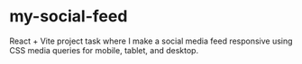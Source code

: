 # my-social-feed
React + Vite project task where I make a social media feed responsive using CSS media queries for mobile, tablet, and desktop.
